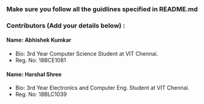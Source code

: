 ### Make sure you follow all the guidlines specified in README.md


### Contributors (Add your details below) :

#### Name: Abhishek Kumkar
 - Bio: 3rd Year Computer Science Student at VIT Chennai.
 - Reg. No: 18BCE1081

 #### Name: Harshal Shree
 - Bio: 3rd Year Electronics and Computer Eng. Student at VIT Chennai.
 - Reg. No: 18BLC1039
 